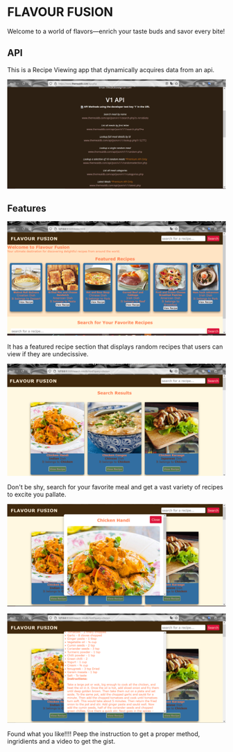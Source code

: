 # FLAVOUR FUSION

Welcome to a world of flavors—enrich your taste buds and savor every bite!

## API
This is a Recipe Viewing app that dynamically acquires data from an api.

![screenshot](https://github.com/leone-nyaga/FlavourFusion/blob/master/images/ff%20mealdb%20api.png)

## Features

![landing page](https://github.com/leone-nyaga/FlavourFusion/blob/master/images/ff%20landingpage.png)

It has a featured recipe section that displays random recipes that users can view if they are undecissive.

![search recipes](https://github.com/leone-nyaga/FlavourFusion/blob/master/images/ff%20search%20results.png)

Don't be shy, search for your favorite meal and get a vast variety of recipes to excite you pallate.

![pop out](https://github.com/leone-nyaga/FlavourFusion/blob/master/images/ff%20popup.png)

![instructions](https://github.com/leone-nyaga/FlavourFusion/blob/master/images/ff%20instructions.png)

Found what you like!!!! Peep the instruction to get a proper method, ingridients and a video to get the gist.

